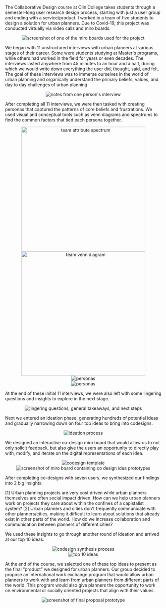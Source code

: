 The Collaborative Design course at Olin College takes students through a semester-long user research design process, starting with just a user group and ending with a service/product. I worked in a team of five students to design a solution for urban planners. Due to Covid-19, this project was conducted virtually via video calls and miro boards. 

<div style="text-align:center">
    <img alt="screenshot of one of the miro boards used for the project" src="././images/uocd2.png" />
</div>

We began with 11 unstructured interviews with urban planners at various stages of their career. Some were students studying at Master's programs, while others had worked in the field for years or even decades. The interviews lasted anywhere from 45 minutes to an hour and a half, during which we would write down everything the user did, thought, said, and felt. The goal of these interviews was to immerse ourselves in the world of urban planning and organically understand the primary beliefs, values, and day to day challenges of urban planning. 

<div style="text-align:center">
    <img alt="notes from one person's interview" src="././images/uocd14.png" />
</div>


After completing all 11 interviews, we were then tasked with creating personas that captured the patterns of core beliefs and frustrations. We used visual and conceptual tools such as venn diagrams and spectrums to find the common factors that tied each persona together. 


<div style="dispay:flex; text-align:center">
    <img alt = "team attribute spectrum" style="height:25rem" style="object-fit:contain" src="././images/uocd9.png" />
    <img alt="team venn diagram" style="height:25rem" src="././images/uocd10.png" />
</div>

<div style="text-align:center" >
    <img alt="personas" style="object-fit:contain" src="././images/uocd17.png" />
</div>

<div style="text-align:center">
    <img alt="personas" style="object-fit:contain" src="././images/uocd18.png" />
</div>


At the end of these initial 11 interviews, we were also left with some lingering questions and insights to explore in the next stage. 

<div style="text-align:center">
    <img alt="lingering questions, general takeaways, and next steps" src="././images/uocd12.png" />
</div>

Next we entered an ideation phase, generating hundreds of potential ideas and gradually narrowing down on four top ideas to bring into codesigns. 


<div style="text-align:center">
    <img alt="ideation process" src="././images/uocd3.png" style="object-fit:contain" />
</div>



We designed an interactive co-design miro board that would allow us to not only solicit feedback, but also give the users an opportunity to directly play with, modify, and iterate on the digital representations of each idea. 

<div style="text-align:center">
    <img alt="codesign template" src="././images/uocd15.png" style="object-fit:contain" />
</div>

<div style="text-align:center">
    <img alt="screenshot of miro board containing co design idea prototypes" src="././images/uocd16.png" style="object-fit:contain"/>
</div>

After completing co-designs with seven users, we synthesized our findings into 2 big insights: 

[1] Urban planning projects are very cost driven while urban planners themselves are often social impact driven. How can we help urban planners work on projects they care about within the confines of a capistalist system? 
[2] Urban planners and cities don't frequently communicate with other planners/cities, making it difficult to learn about solutions that already exist in other parts of the world. How do we increase collaboration and communication between planners of different cities? 

We used these insights to go through another round of ideation and arrived at our top 10 ideas. 

<div style="text-align:center">
    <img alt="codesign synthesis process" style="object-fit:contain" src="././images/uocd5.png" />
</div>

<div style="text-align:center">
    <img alt="top 10 ideas"  style="object-fit:contain" src="././images/uocd6.png" />
</div>


At the end of the course, we selected one of these top ideas to present as the final “product” we designed for urban planners. Our group decided to propose an international work exchange program that would allow urban planners to work with and learn from urban planners from different parts of the world. This program would also give planners the opportunity to work on environmental or socially oriented projects that align with their values. 



<div style="text-align:center">
    <img alt="screenshot of final proposal prototype" src="././images/uocd1.png" />
</div>